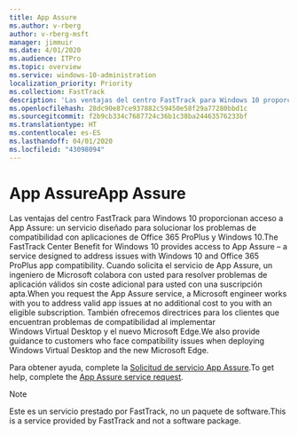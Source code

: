 ```yaml
---
title: App Assure
ms.author: v-rberg
author: v-rberg-msft
manager: jimmuir
ms.date: 4/01/2020
ms.audience: ITPro
ms.topic: overview
ms.service: windows-10-administration
localization_priority: Priority
ms.collection: FastTrack
description: 'Las ventajas del centro FastTrack para Windows 10 proporcionan acceso a App Assure: un servicio diseñado para solucionar los problemas de compatibilidad con aplicaciones de Office 365 ProPlus y Windows 10.'
ms.openlocfilehash: 28dc90e87ce937882c59450e58f29a77280bbd1c
ms.sourcegitcommit: f2b9cb334c7687724c36b1c38ba24463576233bf
ms.translationtype: HT
ms.contentlocale: es-ES
ms.lasthandoff: 04/01/2020
ms.locfileid: "43098094"
---
```

# <a name="app-assure"></a><span data-ttu-id="88c1b-103">App Assure</span><span class="sxs-lookup"><span data-stu-id="88c1b-103">App Assure</span></span>

<span data-ttu-id="88c1b-104">Las ventajas del centro FastTrack para Windows 10 proporcionan acceso a App Assure: un servicio diseñado para solucionar los problemas de compatibilidad con aplicaciones de Office 365 ProPlus y Windows 10.</span><span class="sxs-lookup"><span data-stu-id="88c1b-104">The FastTrack Center Benefit for Windows 10 provides access to App Assure – a service designed to address issues with Windows 10 and Office 365 ProPlus app compatibility.</span></span> <span data-ttu-id="88c1b-105">Cuando solicita el servicio de App Assure, un ingeniero de Microsoft colabora con usted para resolver problemas de aplicación válidos sin coste adicional para usted con una suscripción apta.</span><span class="sxs-lookup"><span data-stu-id="88c1b-105">When you request the App Assure service, a Microsoft engineer works with you to address valid app issues at no additional cost to you with an eligible subscription.</span></span> <span data-ttu-id="88c1b-106">También ofrecemos directrices para los clientes que encuentran problemas de compatibilidad al implementar Windows Virtual Desktop y el nuevo Microsoft Edge.</span><span class="sxs-lookup"><span data-stu-id="88c1b-106">We also provide guidance to customers who face compatibility issues when deploying Windows Virtual Desktop and the new Microsoft Edge.</span></span> 

<span data-ttu-id="88c1b-107">Para obtener ayuda, complete la [Solicitud de servicio App Assure](https://go.microsoft.com/fwlink/?linkid=2022721).</span><span class="sxs-lookup"><span data-stu-id="88c1b-107">To get help, complete the [App Assure service request](https://go.microsoft.com/fwlink/?linkid=2022721).</span></span>

  > [!NOTE]
> <span data-ttu-id="88c1b-108">Este es un servicio prestado por FastTrack, no un paquete de software.</span><span class="sxs-lookup"><span data-stu-id="88c1b-108">This is a service provided by FastTrack and not a software package.</span></span>
